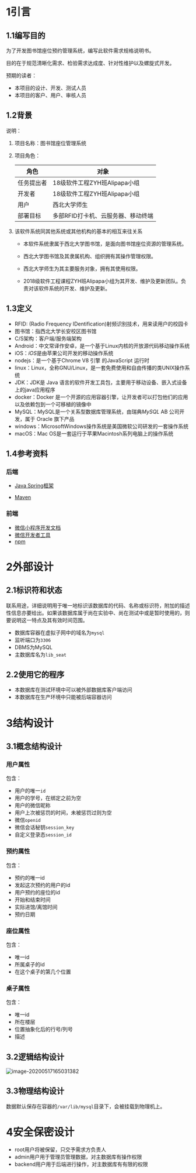 # 1引言

## 1.1编写目的

为了开发图书馆座位预约管理系统，编写此软件需求规格说明书。

目的在于规范清晰化需求、检验需求达成度、针对性维护以及螺旋式开发。

预期的读者：

- 本项目的设计、开发、测试人员
- 本项目的客户、用户、审核人员

## 1.2背景

说明：

1. 项目名称：图书馆座位管理系统

2. 项目角色：

   | 角色       | 对象                               |
   | ---------- | ---------------------------------- |
   | 任务提出者 | 18级软件工程ZYH班Alipapa小组       |
   | 开发者     | 18级软件工程ZYH班Alipapa小组       |
   | 用户       | 西北大学师生                       |
   | 部署目标   | 多部RFID打卡机、云服务器、移动终端 |

3. 该软件系统同其他系统或其他机构的基本的相互来往关系

   - 本软件系统隶属于西北大学图书馆，是面向图书馆座位资源的管理系统。

   - 西北大学图书馆及其隶属机构、组织拥有其操作管理权限。

   - 西北大学师生为其主要服务对象，拥有其使用权限。

   - 2018级软件工程课程ZYH班Alipapa小组为其开发、维护及更新团队。负责对该软件系统的开发、维护及更新。

## 1.3定义

- RFID: (Radio Frequency IDentification)射频识别技术，用来读用户的校园卡
- 图书馆：指西北大学长安校区图书馆
- C/S架构：客户端/服务端架构
- Android：中文常译作安卓，是一个基于Linux内核的开放源代码移动操作系统
- iOS：*iOS*是由苹果公司开发的移动操作系统
- nodejs：是一个基于Chrome V8 引擎 的JavaScript 运行时
- linux：Linux，全称GNU/Linux，是一套免费使用和自由传播的类UNIX操作系统
- JDK：JDK是 Java 语言的软件开发工具包，主要用于移动设备、嵌入式设备上的java应用程序
- docker：Docker 是一个开源的应用容器引擎，让开发者可以打包他们的应用以及依赖包到一个可移植的镜像中
- MySQL：MySQL是一个关系型数据库管理系统，由瑞典*MySQL* AB 公司开发，属于 Oracle 旗下产品
- windows：MicrosoftWindows操作系统是美国微软公司研发的一套操作系统
- macOS：Mac OS是一套运行于苹果Macintosh系列电脑上的操作系统

## 1.4参考资料

### 后端

- [Java Spring框架](https://spring.io/)

- [Maven](http://maven.apache.org/)

### 前端

- [微信小程序开发文档](https://developers.weixin.qq.com/miniprogram/dev/framework/)
- [微信开发者工具](https://developers.weixin.qq.com/doc/offiaccount/OA_Web_Apps/Web_Developer_Tools.html#5)
- [npm](https://www.npmjs.com/)

# 2外部设计

## 2.1标识符和状态

联系用途，详细说明用于唯一地标识该数据库的代码、名称或标识符，附加的描述性信息亦要给出。如果该数据库属于尚在实验中、尚在测试中或是暂时使用的，则要说明这一特点及其有效时间范围。

- 数据库容器在虚拟子网中的域名为`mysql`
- 监听端口为`3306`
- DBMS为MySQL
- 主数据库名为`lib_seat`

## 2.2使用它的程序

- 本数据库在测试环境中可以被外部数据库客户端访问
- 本数据库在生产环境中只能被后端容器访问

# 3结构设计

## 3.1概念结构设计

### 用户属性

包含：

- 用户的唯一`id`
- 用户的学号，在绑定之前为空
- 用户的微信昵称
- 用户上次被惩罚的时间，未被惩罚过则为空
- 微信`openid`
- 微信会话秘钥`session_key`
- 自定义登录态`session_id`

### 预约属性

包含：

- 预约的唯一id
- 发起这次预约的用户的id
- 用户预约的座位的id
- 开始和结束时间
- 实际进馆/离馆时间
- 预约日期

### 座位属性

包含：

- 唯一id
- 所属桌子的id
- 在这个桌子的第几个位置

### 桌子属性

包含：

- 唯一id
- 所在楼层
- 位置抽象化后的行号/列号
- 描述

## 3.2逻辑结构设计

![image-20200517165031382](%E6%95%B0%E6%8D%AE%E5%BA%93%E8%AE%BE%E8%AE%A1%E8%AF%B4%E6%98%8E%E4%B9%A6.assets/image-20200517165031382.png)

## 3.3物理结构设计

数据默认保存在容器的`/var/lib/mysql`目录下，会被挂载到物理机上。

# 4安全保密设计

- root用户将被保留，只交予需求方负责人
- admin用户用于管理员管理数据，对主数据库有操作权限
- backend用户用于后端进行操作，对主数据库有有限的权限

